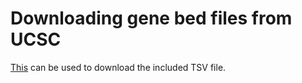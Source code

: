 # Downloading gene bed files from UCSC

[This](https://genome.ucsc.edu/cgi-bin/hgTables?hgsid=1676047372_XHxl4oqqI5Slm3CzXyAphO0K5RMf&clade=mammal&org=Human&db=hg19&hgta_group=genes&hgta_track=wgEncodeGencodeV43lift37&hgta_table=wgEncodeGencodeBasicV43lift37&hgta_regionType=range&position=chr19:1-59,128,983&hgta_outputType=primaryTable&hgta_outFileName=chr19_GENCODE_V43_GRCh37.tsv) can be used to download the included TSV file.